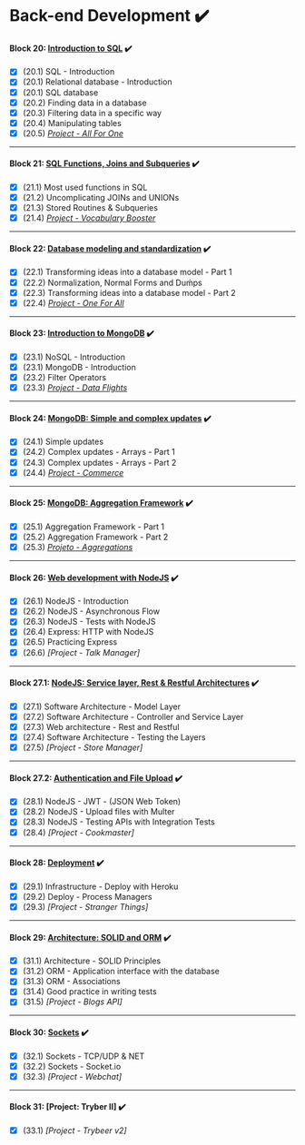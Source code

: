 # Back-end Development ✔️

#### Block 20: [Introduction to SQL](https://github.com/LeonarDev/Trybe/tree/main/Exercises/back-end/block_20)	✔️
- [x] (20.1) SQL - Introduction
- [x] (20.1) Relational database - Introduction
- [x] (20.1) SQL database
- [x] (20.2) Finding data in a database
- [x] (20.3) Filtering data in a specific way
- [x] (20.4) Manipulating tables
- [x] (20.5) _[Project - All For One](https://github.com/tryber/sd-09-mysql-all-for-one/pull/97)_
<hr>

#### Block 21: [SQL Functions, Joins and Subqueries](https://github.com/LeonarDev/Trybe/tree/main/Exercises/back-end/block_21)	✔️
- [x] (21.1) Most used functions in SQL
- [x] (21.2) Uncomplicating JOINs and UNIONs
- [x] (21.3) Stored Routines & Subqueries
- [x] (21.4) _[Project - Vocabulary Booster](https://github.com/tryber/sd-09-mysql-vocabulary-booster/pull/102)_
<hr>

#### Block 22: [Database modeling and standardization](https://github.com/LeonarDev/Trybe/tree/main/Exercises/back-end/block_22)	✔️
- [x] (22.1) Transforming ideas into a database model - Part 1
- [x] (22.2) Normalization, Normal Forms and Duḿps
- [x] (22.3) Transforming ideas into a database model - Part 2
- [x] (22.4) _[Project - One For All](https://github.com/tryber/sd-09-mysql-one-for-all/pull/85)_
<hr>

#### Block 23: [Introduction to MongoDB](https://github.com/LeonarDev/Trybe/tree/main/Exercises/back-end/block_23)	✔️
- [x] (23.1) NoSQL - Introduction
- [x] (23.1) MongoDB - Introduction
- [x] (23.2) Filter Operators
- [x] (23.3) _[Project - Data Flights](https://github.com/tryber/sd-09-mongodb-dataflights/pull/80)_
<hr>

#### Block 24: [MongoDB: Simple and complex updates](https://github.com/LeonarDev/Trybe/tree/main/Exercises/back-end/block_24) :heavy_check_mark:
- [x] (24.1) Simple updates
- [x] (24.2) Complex updates - Arrays - Part 1
- [x] (24.3) Complex updates - Arrays - Part 2
- [x] (24.4) _[Project - Commerce](https://github.com/tryber/sd-09-mongodb-commerce/pull/50)_
<hr>

#### Block 25: [MongoDB: Aggregation Framework](https://github.com/LeonarDev/Trybe/tree/main/Exercises/back-end/block_25) :heavy_check_mark:
- [x] (25.1) Aggregation Framework - Part 1
- [x] (25.2) Aggregation Framework - Part 2
- [x] (25.3) _[Projeto - Aggregations](https://github.com/tryber/sd-09-mongodb-aggregations/pull/78)_
<hr>

#### Block 26: [Web development with NodeJS](https://github.com/LeonarDev/Trybe/tree/main/Exercises/back-end/block_26) ✔️
- [x] (26.1) NodeJS - Introduction
- [x] (26.2) NodeJS - Asynchronous Flow
- [x] (26.3) NodeJS - Tests with NodeJS
- [x] (26.4) Express: HTTP with NodeJS
- [x] (26.5) Practicing Express
- [x] (26.6) _[Project - Talk Manager]_
<hr>

#### Block 27.1: [NodeJS: Service layer, Rest & Restful Architectures](https://github.com/LeonarDev/Trybe/tree/main/Exercises/back-end/block_27.1)  ✔️
- [x] (27.1) Software Architecture - Model Layer
- [x] (27.2) Software Architecture - Controller and Service Layer
- [x] (27.3) Web architecture - Rest and Restful
- [x] (27.4) Software Architecture - Testing the Layers
- [x] (27.5) _[Project - Store Manager]_
<hr>

#### Block 27.2: [Authentication and File Upload](https://github.com/LeonarDev/Trybe/tree/main/Exercises/back-end/block_27.2) 	✔️
- [x] (28.1) NodeJS - JWT - (JSON Web Token)
- [x] (28.2) NodeJS - Upload files with Multer
- [x] (28.3) NodeJS - Testing APIs with Integration Tests
- [x] (28.4) _[Project - Cookmaster]_
<hr>

#### Block 28: [Deployment](https://github.com/LeonarDev/Trybe/tree/main/Exercises/back-end/block_28) ✔️
- [x] (29.1) Infrastructure - Deploy with Heroku
- [x] (29.2) Deploy - Process Managers
- [x] (29.3) _[Project - Stranger Things]_
<hr>

<!-- #### Block 30: Project: Tryber] :hourglass_flowing_sand:
- [x] (30.1) _[Project - Trybeer]_
<hr> -->

#### Block 29: [Architecture: SOLID and ORM](https://github.com/LeonarDev/Trybe/tree/main/Exercises/back-end/block_29)  ✔️
- [x] (31.1) Architecture - SOLID Principles
- [x] (31.2) ORM - Application interface with the database
- [x] (31.3) ORM - Associations
- [x] (31.4) Good practice in writing tests
- [x] (31.5) _[Project - Blogs API]_
<hr>

#### Block 30: [Sockets](https://github.com/LeonarDev/Trybe/tree/main/Exercises/back-end/block_30) ✔️
- [x] (32.1) Sockets - TCP/UDP & NET
- [x] (32.2) Sockets - Socket.io
- [x] (32.3) _[Project - Webchat]_
<hr>

#### Block 31: [Project: Tryber II]	✔️
- [x] (33.1) _[Project - Trybeer v2]_
